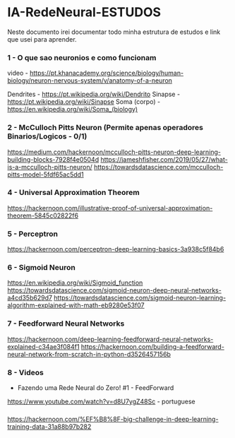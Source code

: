 # IA-RedeNeural-ESTUDOS

Neste documento irei documentar todo minha estrutura de estudos e link que usei para aprender.

### 1 - O que sao neuronios e como funcionam

video - https://pt.khanacademy.org/science/biology/human-biology/neuron-nervous-system/v/anatomy-of-a-neuron

Dendrites - https://pt.wikipedia.org/wiki/Dendrito
Sinapse - https://pt.wikipedia.org/wiki/Sinapse
Soma (corpo) - https://en.wikipedia.org/wiki/Soma_(biology)

### 2 - McCulloch Pitts Neuron (Permite apenas operadores Binarios/Logicos - 0/1)

https://medium.com/hackernoon/mcculloch-pitts-neuron-deep-learning-building-blocks-7928f4e0504d
https://jameshfisher.com/2019/05/27/what-is-a-mcculloch-pitts-neuron/
https://towardsdatascience.com/mcculloch-pitts-model-5fdf65ac5dd1


### 4 - Universal Approximation Theorem

https://hackernoon.com/illustrative-proof-of-universal-approximation-theorem-5845c02822f6


### 5 - Perceptron

https://hackernoon.com/perceptron-deep-learning-basics-3a938c5f84b6

### 6 - Sigmoid Neuron 

https://en.wikipedia.org/wiki/Sigmoid_function
https://towardsdatascience.com/sigmoid-neuron-deep-neural-networks-a4cd35b629d7
https://towardsdatascience.com/sigmoid-neuron-learning-algorithm-explained-with-math-eb9280e53f07

### 7 - Feedforward Neural Networks

https://hackernoon.com/deep-learning-feedforward-neural-networks-explained-c34ae3f084f1
https://hackernoon.com/building-a-feedforward-neural-network-from-scratch-in-python-d3526457156b

### 8 - Videos

- Fazendo uma Rede Neural do Zero! #1 - FeedForward

https://www.youtube.com/watch?v=d8U7ygZ48Sc - portuguese   





###
https://hackernoon.com/%EF%B8%8F-big-challenge-in-deep-learning-training-data-31a88b97b282
